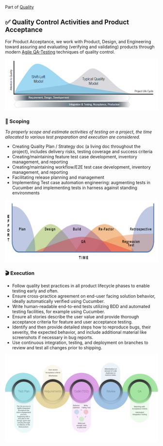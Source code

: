 Part of [Quality](/README.md)

## :white_check_mark: Quality Control Activities and Product Acceptance

For Product Acceptance, we work with Product, Design, and Engineering toward assuring and evaluating (verifying and validating) 
products through modern [Agile QA-Testing](https://blog.testlodge.com/the-role-of-qa-in-agile/) techniques of quality control.

![Left-Shift](/images/shift_left_quality.png)

### :telescope: Scoping

_To properly scope and estimate activities of testing on a project, the time allocated to various test preparation 
and execution are considered._

- Creating Quality Plan / Strategy doc (a living doc throughout the project), includes delivery risks, testing coverage and success criteria
- Creating/maintaining feature test case development, inventory management, and reporting
- Creating/maintaining workflow/E2E test case development, inventory management, and reporting
- Facilitating release planning and management
- Implementing Test case automation engineering: augmenting tests in Cucumber and implementing tests in harness against standing environments

![agile-qa](/images/agile-qa.png)

### :clapper: Execution

- Follow quality best practices in all product lifecycle phases to enable testing early and often.
- Ensure cross-practice agreement on end-user facing solution behavior, ideally automatically verified using Cucumber.
- Write human-readable end-to-end tests utilizing BDD and automated testing facilities, for example using Cucumber.
- Ensure all stories describe the user value and provide thorough acceptance criteria for feature and user acceptance testing.
- Identify and then provide detailed steps how to reproduce bugs, their severity, the expected behavior, and include additional material like screenshots if necessary in bug reports.
- Use continuous integration, testing, and deployment on branches to review and test all changes prior to shipping.

![agile-qa-driven](/images/agile-qa-driven.png)
